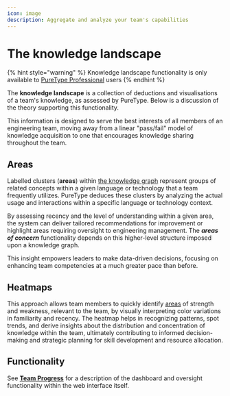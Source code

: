 ```yaml
---
icon: image
description: Aggregate and analyze your team's capabilities
---
```


# The knowledge landscape

{% hint style="warning" %}
Knowledge landscape functionality is only available to [PureType Professional](https://puretype.ai/#pricing) users
{% endhint %}

The **knowledge landscape** is a collection of deductions and visualisations of a team's knowledge, as assessed by PureType. Below is a discussion of the theory supporting this functionality.

This information is designed to serve the best interests of all members of an engineering team, moving away from a linear "pass/fail" model of knowledge acquisition to one that encourages knowledge sharing throughout the team.

## Areas

Labelled clusters (**areas**) within [the knowledge graph](approach-to-learning.md#knowledge-graphs-1) represent groups of related concepts within a given language or technology that a team frequently utilizes. PureType deduces these clusters by analyzing the actual usage and interactions within a specific language or technology context.

By assessing recency and the level of understanding within a given area, the system can deliver tailored recommendations for improvement or highlight areas requiring oversight to engineering management. The _**areas of concern**_ functionality depends on this higher-level structure imposed upon a knowledge graph.

This insight empowers leaders to make data-driven decisions, focusing on enhancing team competencies at a much greater pace than before.

## Heatmaps

This approach allows team members to quickly identify [areas](the-knowledge-landscape.md#areas) of strength and weakness, relevant to the team, by visually interpreting color variations in familiarity and recency. The heatmap helps in recognizing patterns, spot trends, and derive insights about the distribution and concentration of knowledge within the team, ultimately contributing to informed decision-making and strategic planning for skill development and resource allocation.

## Functionality

See [**Team Progress**](../the-learning-platform/team-progress.md) for a description of the dashboard and oversight functionality within the web interface itself.
